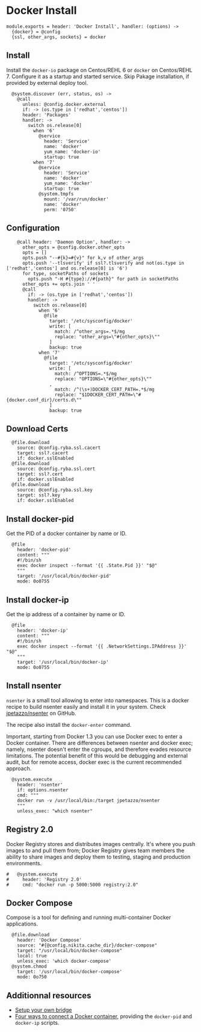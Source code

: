 
# Docker Install

    module.exports = header: 'Docker Install', handler: (options) ->
      {docker} = @config
      {ssl, other_args, sockets} = docker
      
## Install

Install the `docker-io` package on Centos/REHL 6 or `docker` on Centos/REHL 7.
Configure it as a startup and started service.
Skip Pakage installation, if provided by external deploy tool.

      @system.discover (err, status, os) ->
        @call
          unless: @config.docker.external
          if: -> (os.type in ['redhat','centos'])
          header: 'Packages'
          handler: ->
            switch os.release[0]
              when '6'
                @service
                  header: 'Service'
                  name: 'docker'
                  yum_name: 'docker-io'
                  startup: true
              when '7'
                @service
                  header: 'Service'
                  name: 'docker'
                  yum_name: 'docker'
                  startup: true
                @system.tmpfs
                  mount: '/var/run/docker'
                  name: 'docker'
                  perm: '0750'

## Configuration
      
        @call header: 'Daemon Option', handler: ->
          other_opts = @config.docker.other_opts
          opts = []
          opts.push "--#{k}=#{v}" for k,v of other_args
          opts.push '--tlsverify' if ssl?.tlsverify and not(os.type in ['redhat','centos'] and os.release[0] is '6')
          for type, socketPaths of sockets
            opts.push "-H #{type}://#{path}" for path in socketPaths
          other_opts += opts.join ' '
          @call 
            if: -> (os.type in ['redhat','centos'])
            handler: ->
              switch os.release[0]
                when '6' 
                  @file
                    target: '/etc/sysconfig/docker'
                    write: [
                      match: /^other_args=.*$/mg
                      replace: "other_args=\"#{other_opts}\""
                    ]
                    backup: true
                when '7'
                  @file
                    target: '/etc/sysconfig/docker'
                    write: [
                      match: /^OPTIONS=.*$/mg
                      replace: "OPTIONS=\"#{other_opts}\""
                    ,
                      match: /^(\s+)DOCKER_CERT_PATH=.*$/mg
                      replace: "$1DOCKER_CERT_PATH=\"#{docker.conf_dir}/certs.d\""
                    ]
                    backup: true

## Download Certs

      @file.download
        source: @config.ryba.ssl.cacert
        target: ssl?.cacert
        if: docker.sslEnabled
      @file.download
        source: @config.ryba.ssl.cert
        target: ssl?.cert
        if: docker.sslEnabled
      @file.download
        source: @config.ryba.ssl.key
        target: ssl?.key
        if: docker.sslEnabled

## Install docker-pid

Get the PID of a docker container by name or ID.

      @file
        header: 'docker-pid'
        content: """
        #!/bin/sh
        exec docker inspect --format '{{ .State.Pid }}' "$@"
        """
        target: '/usr/local/bin/docker-pid'
        mode: 0o0755

## Install docker-ip

Get the ip address of a container by name or ID.

      @file
        header: 'docker-ip'
        content: """
        #!/bin/sh
        exec docker inspect --format '{{ .NetworkSettings.IPAddress }}' "$@"
        """
        target: '/usr/local/bin/docker-ip'
        mode: 0o0755

## Install nsenter

`nsenter` is a small tool allowing to enter into namespaces. This is a docker
recipe to build nsenter easily and install it in your system. Check 
[jpetazzo/nsenter][nsenter] on GitHub.

The recipe also install the `docker-enter` command.

Important, starting from Docker 1.3 you can use Docker exec to enter a Docker
container. There are differences between nsenter and docker exec; namely,
nsenter doesn't enter the cgroups, and therefore evades resource limitations.
The potential benefit of this would be debugging and external audit, but for
remote access, docker exec is the current recommended approach.

      @system.execute
        header: 'nsenter'
        if: options.nsenter
        cmd: """
        docker run -v /usr/local/bin:/target jpetazzo/nsenter
        """
        unless_exec: "which nsenter"

## Registry 2.0

Docker Registry stores and distributes images centrally. It's where you push
images to and pull them from; Docker Registry gives team members the ability to
share images and deploy them to testing, staging and production environments.

    #   @system.execute
    #     header: 'Registry 2.0'
    #     cmd: "docker run -p 5000:5000 registry:2.0"    

## Docker Compose
Compose is a tool for defining and running multi-container Docker applications.

      @file.download
        header: 'Docker Compose'
        source: "#{@config.nikita.cache_dir}/docker-compose"
        target: "/usr/local/bin/docker-compose"
        local: true
        unless_exec: 'which docker-compose'
      @system.chmod
        target: '/usr/local/bin/docker-compose'
        mode: 0o750

## Additionnal resources

*   [Setup your own bridge](http://jpetazzo.github.io/2013/10/16/configure-docker-bridge-network/)
*   [Four ways to connect a Docker container](http://blog.oddbit.com/2014/08/11/four-ways-to-connect-a-docker/), providing the `docker-pid` and `docker-ip` scripts.

[nsenter]: http://jpetazzo.github.io/2014/06/23/docker-ssh-considered-evil/
